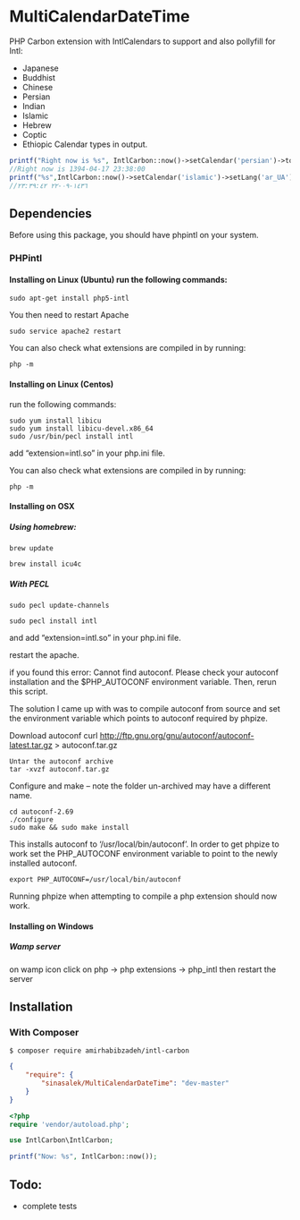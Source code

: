 MultiCalendarDateTime
=============
PHP Carbon extension with IntlCalendars to support and also pollyfill for Intl:
* Japanese
* Buddhist
* Chinese
* Persian
* Indian
* Islamic
* Hebrew
* Coptic
* Ethiopic
Calendar types in output.
```php
printf("Right now is %s", IntlCarbon::now()->setCalendar('persian')->toDateTimeString());
//Right now is 1394-04-17 23:38:00
printf("%s",IntlCarbon::now()->setCalendar('islamic')->setLang('ar_UA')->toDateTimeString());
//١٤٣٦-٠٩-٢٢ ٢٣:٣٩:٤٢
```

## Dependencies

Before using this package, you should have phpintl on your system.

### PHPintl

#### Installing on Linux (Ubuntu) run the following commands:
```
sudo apt-get install php5-intl
```
You then need to restart Apache
```
sudo service apache2 restart
```
You can also check what extensions are compiled in by running:
```
php -m
```
#### Installing on Linux (Centos)
run the following commands:
```
sudo yum install libicu
sudo yum install libicu-devel.x86_64
sudo /usr/bin/pecl install intl
```
add “extension=intl.so” in your php.ini file.

You can also check what extensions are compiled in by running:
```
php -m
```
#### Installing on OSX

##### Using homebrew:

```
brew update

brew install icu4c
```
##### With PECL
```
sudo pecl update-channels

sudo pecl install intl
```
and add “extension=intl.so” in your php.ini file.

restart the apache.

if you found this error:
Cannot find autoconf. Please check your autoconf installation and the
$PHP_AUTOCONF environment variable. Then, rerun this script.

The solution I came up with was to compile autoconf from source and set the environment variable which points to autoconf required by phpize.

Download autoconf
curl http://ftp.gnu.org/gnu/autoconf/autoconf-latest.tar.gz > autoconf.tar.gz
```
Untar the autoconf archive
tar -xvzf autoconf.tar.gz
```
Configure and make – note the folder un-archived may have a different name.
```
cd autoconf-2.69
./configure
sudo make && sudo make install
```
This installs autoconf to ‘/usr/local/bin/autoconf’. In order to get phpize to work set the PHP_AUTOCONF environment variable to point to the newly installed autoconf.
```
export PHP_AUTOCONF=/usr/local/bin/autoconf
```
Running phpize when attempting to compile a php extension should now work.

#### Installing on Windows

##### Wamp server
on wamp icon click on php -> php extensions -> php_intl then restart the server

## Installation

### With Composer
```
$ composer require amirhabibzadeh/intl-carbon
```

```json
{
    "require": {
        "sinasalek/MultiCalendarDateTime": "dev-master"
    }
}
```

```php
<?php
require 'vendor/autoload.php';

use IntlCarbon\IntlCarbon;

printf("Now: %s", IntlCarbon::now());
```

## Todo:
* complete tests
